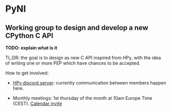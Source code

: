 # PyNI

## Working group to design and develop a new CPython C API

**TODO: explain what is it**

TL;DR: the goal is to design as new C API inspired from HPy, with the idea of
writing one or more PEP which have chances to be accepted.


How to get involved:

  - [HPy discord server](https://discord.gg/xSzxUbPkTQ): currently communication between members happen here.

  - Monthly meetings: 1st thursday of the month at 10am Europe Time (CEST). [Calendar invite](https://raw.githubusercontent.com/py-ni/.github/refs/heads/main/newcapi.ics)

